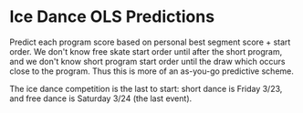 Ice Dance OLS Predictions
=====================

Predict each program score based on personal best segment score + start order.
We don't know free skate start order until after the short program, and we
don't know short program start order until the draw which occurs close to the
program. Thus this is more of an as-you-go predictive scheme.

The ice dance competition is the last to start: short dance is Friday 3/23, and
free dance is Saturday 3/24 (the last event).

